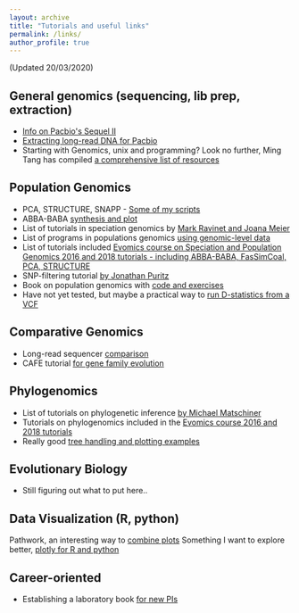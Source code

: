 ```yaml
---
layout: archive
title: "Tutorials and useful links"
permalink: /links/
author_profile: true
---
```



(Updated 20/03/2020)

General genomics (sequencing, lib prep, extraction)
------
* [Info on Pacbio's Sequel II](https://www.pacb.com/wp-content/uploads/Overview-Sequel-Systems-Application-Options-and-Sequencing-Recommendations.pdf)
* [Extracting long-read DNA for Pacbio](https://extractdnaforpacbio.com/)
* Starting with Genomics, unix and programming? Look no further, Ming Tang has compiled [a comprehensive list of resources](https://github.com/crazyhottommy/getting-started-with-genomics-tools-and-resources)

Population Genomics
------
* PCA, STRUCTURE, SNAPP - [Some of my scripts](https://github.com/jcerca/population_genomics)
* ABBA-BABA [synthesis and plot](https://nbviewer.jupyter.org/github/dereneaton/ipyrad/blob/master/tests/cookbook-abba-baba.ipynb)
* List of tutorials in speciation genomics by [Mark Ravinet and Joana Meier](https://speciationgenomics.github.io/)
* List of programs in populations genomics [using genomic-level data](http://methodspopgen.com/)
* List of tutorials included [Evomics course on Speciation and Population Genomics 2016 and 2018 tutorials - including ABBA-BABA, FasSimCoal, PCA, STRUCTURE](http://evomics.org/learning/population-and-speciation-genomics/)
* SNP-filtering tutorial [by Jonathan Puritz](https://www.ddocent.com/filtering/)
* Book on population genomics with [code and exercises](https://link.springer.com/book/10.1007/978-1-0716-0199-0)
* Have not yet tested, but maybe a practical way to [run D-statistics from a VCF](https://www.biorxiv.org/content/10.1101/634477v2)

Comparative Genomics
------
* Long-read sequencer [comparison](https://github.com/rrwick/Long-read-assembler-comparison)
* CAFE tutorial [for gene family evolution](https://iu.app.box.com/v/cafetutorial-files)

Phylogenomics
------
* List of tutorials on phylogenetic inference [by Michael Matschiner](https://github.com/mmatschiner/tutorials)
* Tutorials on phylogenomics included in the [Evomics course 2016 and 2018 tutorials](http://evomics.org/learning/phylogenetics/)
* Really good [tree handling and plotting examples](https://yulab-smu.github.io/treedata-book/)

Evolutionary Biology
------
* Still figuring out what to put here..

Data Visualization (R, python)
------
Pathwork, an interesting way to [combine plots](https://patchwork.data-imaginist.com/)
Something I want to explore better, [plotly for R and python](https://plot.ly/r/)

Career-oriented
------
* Establishing a laboratory book [for new PIs](https://twitter.com/samuelmehr/status/1139733291899080705)
